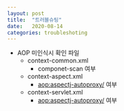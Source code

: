 ```yaml
---
layout: post
title:  "트러블슈팅"
date:   2020-08-14
categories: troubleshoting
---
```


+ AOP 미인식시 확인 파일
	+ context-common.xml
		+ componet-scan 여부
	+ context-aspect.xml
		+ <aop:aspectj-autoproxy/> 여부
	+ context-servlet.xml
		+ <aop:aspectj-autoproxy/> 여부
